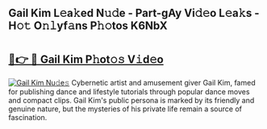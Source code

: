 ## Gail Kim L𝚎a𝚔ed N𝚞𝚍e - Part-gAy Vi𝚍𝚎o L𝚎a𝚔s - H𝚘𝚝 O𝚗𝚕yf𝚊ns P𝚑𝚘tos K6NbX

# <h2><a href="http://kfare5.oniu.top/?m=Gail+Kim">🔗👉 🔴 Gail Kim P𝚑ot𝚘𝚜 V𝚒d𝚎o</a></h2>

[![Gail Kim Nu𝚍e𝚜](https://i.imgur.com/0qMVB7G.gif)](http://kfare5.oniu.top/?m=Gail+Kim)
Cybernetic artist and amusement giver Gail Kim, famed for publishing dance and lifestyle tutorials through popular dance moves and compact clips. Gail Kim's public persona is marked by its friendly and genuine nature, but the mysteries of his private life remain a source of fascination.  
